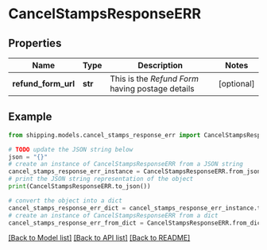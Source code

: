 # CancelStampsResponseERR


## Properties

Name | Type | Description | Notes
------------ | ------------- | ------------- | -------------
**refund_form_url** | **str** | This is the *Refund Form* having postage details | [optional] 

## Example

```python
from shipping.models.cancel_stamps_response_err import CancelStampsResponseERR

# TODO update the JSON string below
json = "{}"
# create an instance of CancelStampsResponseERR from a JSON string
cancel_stamps_response_err_instance = CancelStampsResponseERR.from_json(json)
# print the JSON string representation of the object
print(CancelStampsResponseERR.to_json())

# convert the object into a dict
cancel_stamps_response_err_dict = cancel_stamps_response_err_instance.to_dict()
# create an instance of CancelStampsResponseERR from a dict
cancel_stamps_response_err_from_dict = CancelStampsResponseERR.from_dict(cancel_stamps_response_err_dict)
```
[[Back to Model list]](../README.md#documentation-for-models) [[Back to API list]](../README.md#documentation-for-api-endpoints) [[Back to README]](../README.md)


